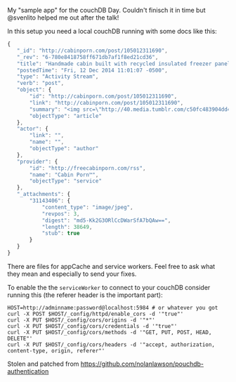 My "sample app" for the couchDB Day. Couldn't finisch it in time but @svenlito helped me out after the talk!

In this setup you need a local couchDB running with some docs like this:

```js
{
   "_id": "http://cabinporn.com/post/105012311690",
   "_rev": "6-780e8418758ff671db7af1f8ed21cd36",
   "title": "Handmade cabin built with recycled insulated freezer panels, on...",
   "postedTime": "Fri, 12 Dec 2014 11:01:07 -0500",
   "type": "Activity Stream",
   "verb": "post",
   "object": {
       "id": "http://cabinporn.com/post/105012311690",
       "link": "http://cabinporn.com/post/105012311690",
       "summary": "<img src=\"http://40.media.tumblr.com/c50fc483904dd4abf6e60a689b64590f/tumblr_ngghwrFKuw1qzwmsso1_1280.jpg\"/><br/><br/><p>Handmade cabin built with recycled insulated freezer panels, on <strong>Vancouver island, British Columbia Canada</strong>.</p><p>Contributed by Gabrielle Eva.</p>",
       "objectType": "article"
   },
   "actor": {
       "link": "",
       "name": "",
       "objectType": "author"
   },
   "provider": {
       "id": "http://freecabinporn.com/rss",
       "name": "Cabin Porn™",
       "objectType": "service"
   },
   "_attachments": {
       "31143406": {
           "content_type": "image/jpeg",
           "revpos": 3,
           "digest": "md5-Kk2G3ORlCcDWarSfA7bQAw==",
           "length": 38649,
           "stub": true
       }
   }
}
```

There are files for appCache and service workers.
Feel free to ask what they mean and especially to send your fixes.

To enable the the `serviceWorker` to connect to your couchDB consider running this (the referer header is the important part):

```
HOST=http://adminname:password@localhost:5984 # or whatever you got
curl -X POST $HOST/_config/httpd/enable_cors -d '"true"'
curl -X PUT $HOST/_config/cors/origins -d '"*"'
curl -X PUT $HOST/_config/cors/credentials -d '"true"'
curl -X PUT $HOST/_config/cors/methods -d '"GET, PUT, POST, HEAD, DELETE"'
curl -X PUT $HOST/_config/cors/headers -d '"accept, authorization, content-type, origin, referer"'
```

Stolen and patched from https://github.com/nolanlawson/pouchdb-authentication
